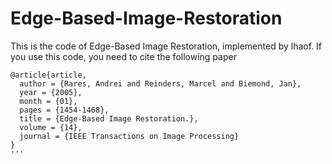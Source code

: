 # Edge-Based-Image-Restoration
This is the code of Edge-Based Image Restoration, implemented by lhaof.
If you use this code, you need to cite the following paper
```
@article{article,
  author = {Rares, Andrei and Reinders, Marcel and Biemond, Jan},
  year = {2005},
  month = {01},
  pages = {1454-1468},
  title = {Edge-Based Image Restoration.},
  volume = {14},
  journal = {IEEE Transactions on Image Processing}
}
'''
